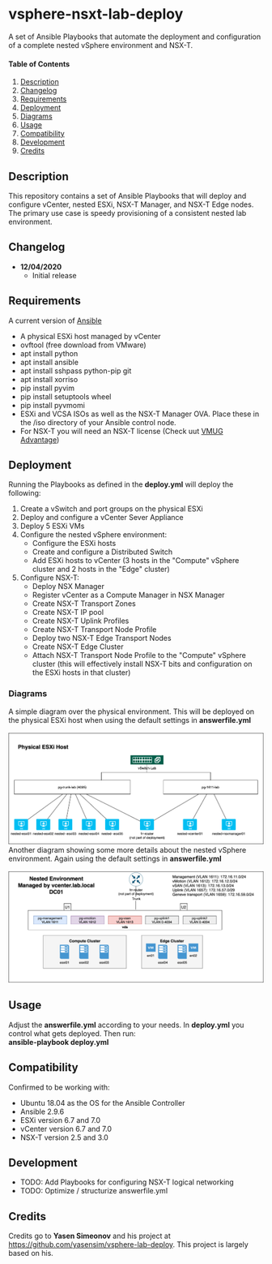# vsphere-nsxt-lab-deploy
A set of Ansible Playbooks that automate the deployment and configuration of a complete nested vSphere environment and NSX-T. <br/>

#### Table of Contents

1. [Description](#Description)
1. [Changelog](#Changelog)
1. [Requirements](#Requirements)
1. [Deployment](#Deployment)
1. [Diagrams](#Diagrams)
1. [Usage](#Usage)
1. [Compatibility](#Compatibility)
1. [Development](#Development)
1. [Credits](#Credits)

## Description

This repository contains a set of Ansible Playbooks that will deploy and configure vCenter, nested ESXi, NSX-T Manager, and NSX-T Edge nodes. The primary use case is speedy provisioning of a consistent nested lab environment.

## Changelog

* **12/04/2020**
  * Initial release

## Requirements

A current version of [Ansible](https://docs.ansible.com/ansible/latest/installation_guide/intro_installation.html)

* A physical ESXi host managed by vCenter
* ovftool (free download from VMware)
* apt install python
* apt install ansible
* apt install sshpass python-pip git
* apt install xorriso
* pip install pyvim
* pip install setuptools wheel
* pip install pyvmomi
* ESXi and VCSA ISOs as well as the NSX-T Manager OVA. Place these in the /iso directory of your Ansible control node.
* For NSX-T you will need an NSX-T license (Check uut [VMUG Advantage](https://www.vmug.com/membership/vmug-advantage-membership))

## Deployment

Running the Playbooks as defined in the **deploy.yml** will deploy the following:<br/>
1. Create a vSwitch and port groups on the physical ESXi
1. Deploy and configure a vCenter Sever Appliance
1. Deploy 5 ESXi VMs
1. Configure the nested vSphere environment:
   * Configure the ESXi hosts
   * Create and configure a Distributed Switch
   * Add ESXi hosts to vCenter (3 hosts in the "Compute" vSphere cluster and 2 hosts in the "Edge" cluster)
1. Configure NSX-T:
   * Deploy NSX Manager
   * Register vCenter as a Compute Manager in NSX Manager
   * Create NSX-T Transport Zones
   * Create NSX-T IP pool
   * Create NSX-T Uplink Profiles
   * Create NSX-T Transport Node Profile
   * Deploy two NSX-T Edge Transport Nodes
   * Create NSX-T Edge Cluster
   * Attach NSX-T Transport Node Profile to the "Compute" vSphere cluster (this will effectively install NSX-T bits and configuration on the ESXi hosts in that cluster)

### Diagrams

A simple diagram over the physical environment. This will be deployed on the physical ESXi host when using the default settings in **answerfile.yml**<br/>
<br/>
![Physical overview](/images/vsphere-nsxt-deploy-phys.png)<br/>
Another diagram showing some more details about the nested vSphere environment. Again using the default settings in **answerfile.yml**<br/>
<br/>
![Logical overview](/images/vsphere-nsxt-deploy-log.png)

## Usage

Adjust the **answerfile.yml** according to your needs. In **deploy.yml** you control what gets deployed. Then run:<br/>
**ansible-playbook deploy.yml**

## Compatibility

Confirmed to be working with:
* Ubuntu 18.04 as the OS for the Ansible Controller
* Ansible 2.9.6
* ESXi version 6.7 and 7.0
* vCenter version 6.7 and 7.0
* NSX-T version 2.5 and 3.0

## Development

* TODO: Add Playbooks for configuring NSX-T logical networking
* TODO: Optimize / structurize answerfile.yml

## Credits

Credits go to **Yasen Simeonov** and his project at https://github.com/yasensim/vsphere-lab-deploy. This project is largely based on his.
